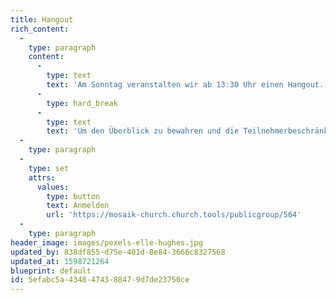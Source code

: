 ```yaml
---
title: Hangout
rich_content:
  -
    type: paragraph
    content:
      -
        type: text
        text: 'Am Sonntag veranstalten wir ab 13:30 Uhr einen Hangout.'
      -
        type: hard_break
      -
        type: text
        text: 'Um den Überblick zu bewahren und die Teilnehmerbeschränkung einzuhalten, ist es wichtig, dass du dich anmeldest. Nähere Infos erhältst du per Mail / WhatsApp. '
  -
    type: paragraph
  -
    type: set
    attrs:
      values:
        type: button
        text: Anmelden
        url: 'https://mosaik-church.church.tools/publicgroup/564'
  -
    type: paragraph
header_image: images/pexels-elle-hughes.jpg
updated_by: 838df855-d75e-401d-8e84-3666c8327568
updated_at: 1598721264
blueprint: default
id: 5efabc5a-4348-4743-8847-9d7de23750ce
---
```

